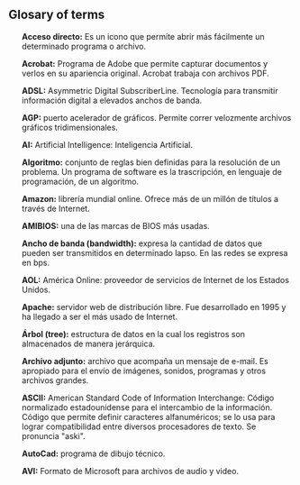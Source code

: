 <!DOCTYPE html>
<html>
  <head>
  <meta charset = "utf-8">
  <h2>Glosary of terms</h2>
  </head>
  <body>
    <ul>
      <p><b>Acceso directo:</b> Es un icono que permite abrir más fácilmente un determinado programa o archivo.</p> 
      <p><b>Acrobat:</b> Programa de Adobe que permite capturar documentos y verlos en su apariencia original. Acrobat trabaja con archivos PDF.</p>
      <p><b>ADSL:</b> Asymmetric Digital SubscriberLine. Tecnología para transmitir información digital a elevados anchos de banda.</p> 
      <p><b>AGP:</b> puerto acelerador de gráficos. Permite correr velozmente archivos gráficos tridimensionales.</p> 
      <p><b>AI:</b> Artificial Intelligence: Inteligencia Artificial.</p> 
      <p><b>Algoritmo:</b> conjunto de reglas bien definidas para la resolución de un problema. Un programa de software es la trascripción, en lenguaje de programación, de un algoritmo.</p>
      <p><b>Amazon:</b> librería mundial online. Ofrece más de un millón de títulos a través de Internet.</p> 
      <p><b>AMIBIOS:</b> una de las marcas de BIOS más usadas.</p> 
      <p><b>Ancho de banda (bandwidth):</b> expresa la cantidad de datos que pueden ser transmitidos en determinado lapso. En las redes se expresa en bps.</p> 
      <p><b>AOL:</b> América Online: proveedor de servicios de Internet de los Estados Unidos.</p> 
      <p><b>Apache:</b> servidor web de distribución libre. Fue desarrollado en 1995 y ha llegado a ser el más usado de Internet.</p> 
      <p><b>Árbol (tree):</b> estructura de datos en la cual los registros son almacenados de manera jerárquica.</p> 
      <p><b>Archivo adjunto:</b> archivo que acompaña un mensaje de e-mail. Es apropiado para el envío de imágenes, sonidos, programas y otros archivos grandes.</p> 
      <p><b>ASCII:</b> American Standard Code of Information Interchange: Código normalizado estadounidense para el intercambio de la información. Código que permite definir caracteres alfanuméricos; se lo usa para lograr compatibilidad entre diversos procesadores de texto. Se pronuncia "aski".</p>
      <p><b>AutoCad:</b> programa de dibujo técnico.</p> 
      <p><b>AVI:</b> Formato de Microsoft para archivos de audio y video.</p>
    </ul>
  </body>
</html>
